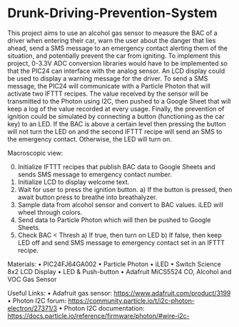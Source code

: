 # Drunk-Driving-Prevention-System
This project aims to use an alcohol gas sensor to measure the BAC of a driver when entering their car, warn the user about the danger that lies ahead, send a SMS message to an emergency contact alerting them of the situation, and potentially prevent the car from igniting. To implement this project, 0-3.3V ADC conversion libraries would have to be implemented so that the PIC24 can interface with the analog sensor. An LCD display could be used to display a warning message for the driver. To send a SMS message, the PIC24 will communicate with a Particle Photon that will activate two IFTTT recipes. The value received by the sensor will be transmitted to the Photon using I2C, then pushed to a Google Sheet that will keep a log of the value recorded at every usage. Finally, the prevention of ignition could be simulated by connecting a button (functioning as the car key) to an LED. If the BAC is above a certain level then pressing the button will not turn the LED on and the second IFTTT recipe will send an SMS to the emergency contact. Otherwise, the LED will turn on. 

Macroscopic view:

0)  Initialize IFTTT recipes that publish BAC data to Google Sheets and sends SMS message to emergency contact number.
1)	Initialize LCD to display welcome text.
2)	Wait for user to press the ignition button.
a)	If the button is pressed, then await button press to breathe into breathalyzer.
3)	Sample data from alcohol sensor and convert to BAC values. iLED will wheel through colors.
4)  Send data to Particle Photon which will then be pushed to Google Sheets.
5)	Check BAC < Thresh
a)	If true, then turn on LED 
b)	If false, then keep LED off and send SMS message to emergency contact set in an IFTTT recipe. 

Materials:
•	PIC24FJ64GA002
•	Particle Photon 
•	iLED
•	Switch Science 8x2 LCD Display
•	LED & Push-button
•	Adafruit MiCS5524 CO, Alcohol and VOC Gas Sensor

Useful Links:
•	Adafruit gas sensor: https://www.adafruit.com/product/3199 
•	Photon I2C forum: https://community.particle.io/t/i2c-photon-electron/27371/3
•	Photon I2C documentation: https://docs.particle.io/reference/firmware/photon/#wire-i2c-
